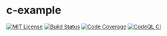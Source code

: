# c-example
[![MIT License](http://img.shields.io/badge/license-MIT-blue.svg?style=flat)](LICENSE)
[![Build Status](https://github.com/amisonnet8/c-example/actions/workflows/ci.yml/badge.svg)](https://github.com/amisonnet8/c-example/actions/workflows/ci.yml)
[![Code Coverage](https://codecov.io/gh/amisonnet8/c-example/branch/main/graph/badge.svg)](https://codecov.io/gh/amisonnet8/c-example)
[![CodeQL CI](https://github.com/amisonnet8/c-example/actions/workflows/codeql-analysis.yml/badge.svg)](https://github.com/amisonnet8/c-example/actions/workflows/codeql-analysis.yml)
